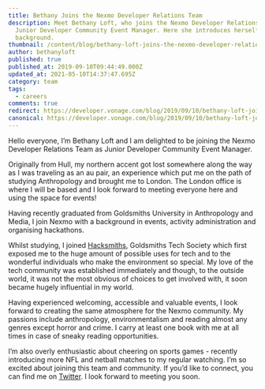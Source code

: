 ```yaml
---
title: Bethany Joins the Nexmo Developer Relations Team
description: Meet Bethany Loft, who joins the Nexmo Developer Relations team as
  Junior Developer Community Event Manager. Here she introduces herself and her
  background.
thumbnail: /content/blog/bethany-loft-joins-the-nexmo-developer-relations-team-dr/london.jpg
author: bethanyloft
published: true
published_at: 2019-09-10T09:44:49.000Z
updated_at: 2021-05-10T14:37:47.695Z
category: team
tags:
  - careers
comments: true
redirect: https://developer.vonage.com/blog/2019/09/10/bethany-loft-joins-the-nexmo-developer-relations-team-dr
canonical: https://developer.vonage.com/blog/2019/09/10/bethany-loft-joins-the-nexmo-developer-relations-team-dr
---
```


Hello everyone, I’m Bethany Loft and I am delighted to be joining the Nexmo Developer Relations Team as Junior Developer Community Event Manager. 

Originally from Hull, my northern accent got lost somewhere along the way as I was traveling as an au pair, an experience which put me on the path of studying Anthropology and brought me to London. The London office is where I will be based and I look forward to meeting everyone here and using the space for events! 

Having recently graduated from Goldsmiths University in Anthropology and Media, I join Nexmo with a background in events, activity administration and organising hackathons. 

Whilst studying, I joined [Hacksmiths](https://goldsmiths.tech/), Goldsmiths Tech Society which first exposed me to the huge amount of possible uses for tech and to the wonderful individuals who make the environment so special. My love of the tech community was established immediately and though, to the outside world, it was not the most obvious of choices to get involved with, it soon became hugely influential in my world. 

Having experienced welcoming, accessible and valuable events, I look forward to creating the same atmosphere for the Nexmo community. My passions include anthropology, environmentalism and reading almost any genres except horror and crime. I carry at least one book with me at all times in case of sneaky reading opportunities. 

I’m also overly enthusiastic about cheering on sports games - recently introducing more NFL and netball matches to my regular watching. I’m so excited about joining this team and community. If you’d like to connect, you can find me on [Twitter](https://twitter.com/bb_loft). I look forward to meeting you soon.

